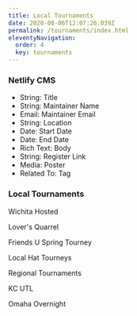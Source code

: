 ```yaml
---
title: Local Tournaments
date: 2020-08-06T12:07:26.039Z
permalink: /tournaments/index.html
eleventyNavigation:
  order: 4
  key: tournaments
---
```

### Netlify CMS
 - String: Title
 - String: Maintainer Name
 - Email: Maintainer Email
 - String: Location
 - Date: Start Date
 - Date: End Date
 - Rich Text: Body
 - String: Register Link
 - Media: Poster
 - Related To: Tag


### Local Tournaments

Wichita Hosted

Lover's Quarrel

Friends U Spring Tourney

Local Hat Tourneys

Regional Tournaments

KC UTL

‎Omaha Overnight
